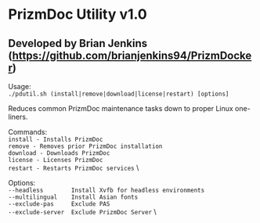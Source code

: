 # PrizmDoc Utility v1.0

## Developed by Brian Jenkins (<https://github.com/brianjenkins94/PrizmDocker>)

Usage: \
    `./pdutil.sh (install|remove|download|license|restart) [options]`

Reduces common PrizmDoc maintenance tasks down to proper Linux one-liners.

Commands: \
    `install - Installs PrizmDoc` \
    `remove - Removes prior PrizmDoc installation` \
    `download - Downloads PrizmDoc` \
    `license - Licenses PrizmDoc` \
    `restart - Restarts PrizmDoc services` \

Options: \
    `--headless        Install Xvfb for headless environments` \
    `--multilingual    Install Asian fonts` \
    `--exclude-pas     Exclude PAS` \
    `--exclude-server  Exclude PrizmDoc Server` \